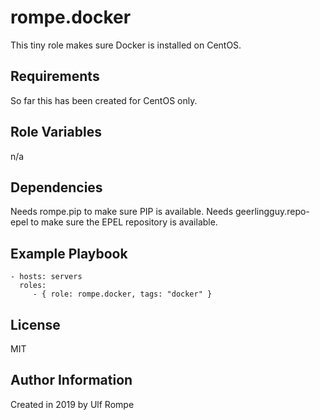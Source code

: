 rompe.docker
============

This tiny role makes sure Docker is installed on CentOS.

Requirements
------------

So far this has been created for CentOS only.

Role Variables
--------------

n/a

Dependencies
------------

Needs rompe.pip to make sure PIP is available.
Needs geerlingguy.repo-epel to make sure the EPEL repository is available.

Example Playbook
----------------

    - hosts: servers
      roles:
         - { role: rompe.docker, tags: "docker" }

License
-------

MIT

Author Information
------------------

Created in 2019 by Ulf Rompe
